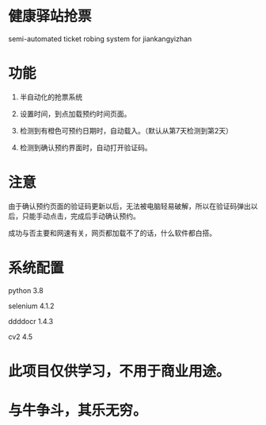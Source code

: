 # 健康驿站抢票
semi-automated ticket robing system for jiankangyizhan

# 功能
1. 半自动化的抢票系统

2. 设置时间，到点加载预约时间页面。

3. 检测到有橙色可预约日期时，自动载入。（默认从第7天检测到第2天）

4. 检测到确认预约界面时，自动打开验证码。

# 注意

由于确认预约页面的验证码更新以后，无法被电脑轻易破解，所以在验证码弹出以后，只能手动点击，完成后手动确认预约。

成功与否主要和网速有关，网页都加载不了的话，什么软件都白搭。





# 系统配置

python 3.8

selenium 4.1.2

ddddocr 1.4.3

cv2 4.5




# 此项目仅供学习，不用于商业用途。
# 与牛争斗，其乐无穷。
